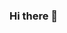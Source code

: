 ### Hi there 👋

<!--
**Löwencrimelife/Löwencrimelife** is a edit gangwar design repository because its `README.md` (this file) appears on your GitHub profile.

edit gangwar design


